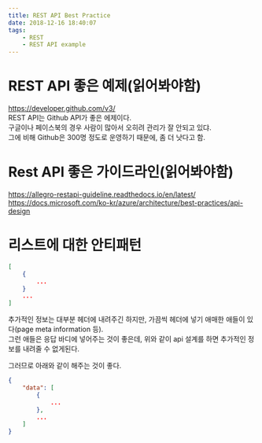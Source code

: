 ```yaml
---
title: REST API Best Practice
date: 2018-12-16 18:40:07
tags:
    - REST
    - REST API example
---
```


# REST API 좋은 예제(읽어봐야함)
<https://developer.github.com/v3/>  
REST API는 Github API가 좋은 에제이다.  
구글이나 페이스북의 경우 사람이 많아서 오히려 관리가 잘 안되고 있댜.  
그에 비해 Github은 300명 정도로 운영하기 때문에, 좀 더 낫다고 함.  

# Rest API 좋은 가이드라인(읽어봐야함)
<https://allegro-restapi-guideline.readthedocs.io/en/latest/>  
<https://docs.microsoft.com/ko-kr/azure/architecture/best-practices/api-design>  

# 리스트에 대한 안티패턴  
```json
[
    {
        ...
    }
    ...
]

```

추가적인 정보는 대부분 헤더에 내려주긴 하지만, 가끔씩 헤더에 넣기 애매한 애들이 있다(page meta information 등).  
그런 애들은 응답 바디에 넣어주는 것이 좋은데, 위와 같이 api 설계를 하면 추가적인 정보를 내려줄 수 없게된다.  

그러므로 아래와 같이 해주는 것이 좋다.  
```json
{
    "data": [
        {
            ...
        },
        ...
    ]
}

```

<!-- more -->